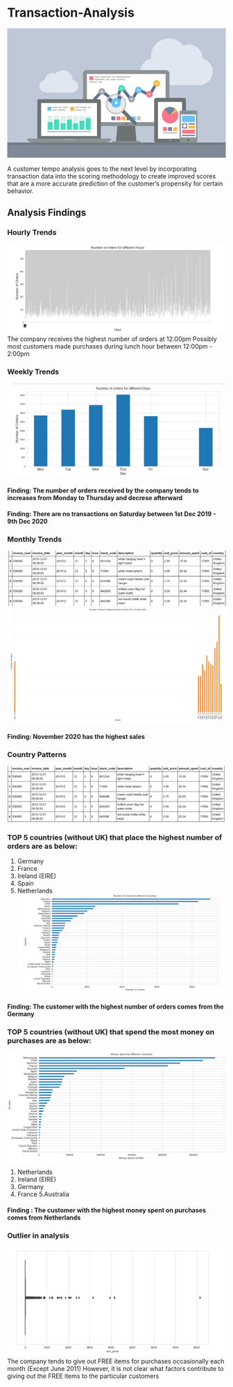 # Transaction-Analysis
![Head](Images/ecommerce-analysis.jpg)

A customer tempo analysis goes to the next level by incorporating transaction data into the scoring methodology to create improved scores that are a more accurate prediction of the customer’s propensity for certain behavior.

## Analysis Findings

### Hourly Trends
![Head](Images/Hourly_orders.PNG)
The company receives the highest number of orders at 12:00pm
Possibly most customers made purchases during lunch hour between 12:00pm - 2:00pm


### Weekly Trends
![Head](Images/Daily_orders.PNG)
#### Finding: The number of orders received by the company tends to increases from Monday to Thursday and decrese afterward
#### Finding: There are no transactions on Saturday between 1st Dec 2019 - 9th Dec 2020

### Monthly Trends
![Head](Images/Monthly_orders.PNG)
![Head](Images/Monthly_orders2.PNG)
####  Finding: November 2020 has the highest sales

### Country Patterns
![Head](Images/Country_patterns.PNG)
### TOP 5 countries (without UK) that place the highest number of orders are as below:
1. Germany
2. France
3. Ireland (EIRE)
4. Spain
5. Netherlands
![Head](Images/Country_orders.PNG)
#### Finding: The customer with the highest number of orders comes from the Germany

### TOP 5 countries (without UK) that spend the most money on purchases are as below:
![Head](Images/Country_money_spent.PNG) 
1. Netherlands
2. Ireland (EIRE)
3. Germany
4. France
5.Australia
#### Finding : The customer with the highest money spent on purchases comes from Netherlands

### Outlier in analysis
![Head](Images/free_item.PNG)
The company tends to give out FREE items for purchases occasionally each month (Except June 2011)
However, it is not clear what factors contribute to giving out the FREE items to the particular customers
